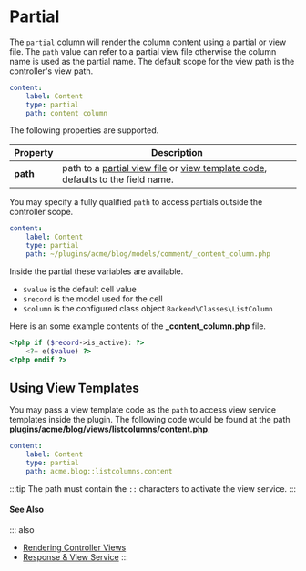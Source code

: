 # Partial

The `partial` column will render the column content using a partial or view file. The `path` value can refer to a partial view file otherwise the column name is used as the partial name. The default scope for the view path is the controller's view path.

```yaml
content:
    label: Content
    type: partial
    path: content_column
```

The following properties are supported.

Property | Description
------------- | -------------
**path** | path to a [partial view file](../../extend/system/views.md) or [view template code](../../extend/services/response-view.md), defaults to the field name.

You may specify a fully qualified `path` to access partials outside the controller scope.

```yaml
content:
    label: Content
    type: partial
    path: ~/plugins/acme/blog/models/comment/_content_column.php
```

Inside the partial these variables are available.

- `$value` is the default cell value
- `$record` is the model used for the cell
- `$column` is the configured class object `Backend\Classes\ListColumn`

Here is an some example contents of the **_content_column.php** file.

```php
<?php if ($record->is_active): ?>
    <?= e($value) ?>
<?php endif ?>
```

## Using View Templates

You may pass a view template code as the `path` to access view service templates inside the plugin. The following code would be found at the path **plugins/acme/blog/views/listcolumns/content.php**.

```yaml
content:
    label: Content
    type: partial
    path: acme.blog::listcolumns.content
```

:::tip
The path must contain the `::` characters to activate the view service.
:::

#### See Also

::: also
* [Rendering Controller Views](../../extend/system/views.md)
* [Response & View Service](../../extend/services/response-view.md)
:::

